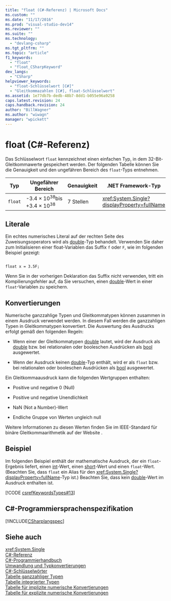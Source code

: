 ```yaml
---
title: "float (C#-Referenz) | Microsoft Docs"
ms.custom: ""
ms.date: "11/17/2016"
ms.prod: "visual-studio-dev14"
ms.reviewer: ""
ms.suite: ""
ms.technology: 
  - "devlang-csharp"
ms.tgt_pltfrm: ""
ms.topic: "article"
f1_keywords: 
  - "float"
  - "float_CSharpKeyword"
dev_langs: 
  - "CSharp"
helpviewer_keywords: 
  - "float-Schlüsselwort [C#]"
  - "Gleitkommazahlen [C#], float-Schlüsselwort"
ms.assetid: 1e77db7b-dedb-48b7-8dd1-b055e96a9258
caps.latest.revision: 24
caps.handback.revision: 24
author: "BillWagner"
ms.author: "wiwagn"
manager: "wpickett"
---
```

# float (C#-Referenz)
Das Schlüsselwort `float` kennzeichnet einen einfachen Typ, in dem 32\-Bit\-Gleitkommawerte gespeichert werden.  Der folgenden Tabelle können Sie die Genauigkeit und den ungefähren Bereich des `float`\-Typs entnehmen.  
  
|Typ|Ungefährer Bereich|Genauigkeit|.NET Framework\-Typ|  
|---------|------------------------|-----------------|-------------------------|  
|`float`|\-3.4 × 10<sup>38</sup>bis \+3.4 × 10<sup>38</sup>|7 Stellen|<xref:System.Single?displayProperty=fullName>|  
  
## Literale  
 Ein echtes numerisches Literal auf der rechten Seite des Zuweisungsoperators wird als [double](../../../csharp/language-reference/keywords/double.md)\-Typ behandelt.  Verwenden Sie daher zum Initialisieren einer float\-Variablen das Suffix `f` oder `F`, wie im folgenden Beispiel gezeigt:  
  
```  
  
float x = 3.5F;  
```  
  
 Wenn Sie in der vorherigen Deklaration das Suffix nicht verwenden, tritt ein Kompilierungsfehler auf, da Sie versuchen, einen [double](../../../csharp/language-reference/keywords/double.md)\-Wert in einer `float`\-Variablen zu speichern.  
  
## Konvertierungen  
 Numerische ganzzahlige Typen und Gleitkommatypen können zusammen in einem Ausdruck verwendet werden.  In diesem Fall werden die ganzzahligen Typen in Gleitkommatypen konvertiert.  Die Auswertung des Ausdrucks erfolgt gemäß den folgenden Regeln:  
  
-   Wenn einer der Gleitkommatypen [double](../../../csharp/language-reference/keywords/double.md) lautet, wird der Ausdruck als [double](../../../csharp/language-reference/keywords/double.md) bzw. bei relationalen oder booleschen Ausdrücken als [bool](../../../csharp/language-reference/keywords/bool.md) ausgewertet.  
  
-   Wenn der Ausdruck keinen [double](../../../csharp/language-reference/keywords/double.md)\-Typ enthält, wird er als `float` bzw. bei relationalen oder booleschen Ausdrücken als [bool](../../../csharp/language-reference/keywords/bool.md) ausgewertet.  
  
 Ein Gleitkommaausdruck kann die folgenden Wertgruppen enthalten:  
  
-   Positive und negative 0 \(Null\)  
  
-   Positive und negative Unendlichkeit  
  
-   NaN \(Not a Number\)\-Wert  
  
-   Endliche Gruppe von Werten ungleich null  
  
 Weitere Informationen zu diesen Werten finden Sie im IEEE\-Standard für binäre Gleitkommaarithmetik auf der Website .  
  
## Beispiel  
 Im folgenden Beispiel enthält der mathematische Ausdruck, der ein `float`\-Ergebnis liefert, einen [int](../../../csharp/language-reference/keywords/int.md)\-Wert, einen [short](../../../csharp/language-reference/keywords/short.md)\-Wert und einen `float`\-Wert.  \(Beachten Sie, dass `float` ein Alias für den <xref:System.Single?displayProperty=fullName>\-Typ ist.\) Beachten Sie, dass kein [double](../../../csharp/language-reference/keywords/double.md)\-Wert im Ausdruck enthalten ist.  
  
 [!CODE [csrefKeywordsTypes#13](../CodeSnippet/VS_Snippets_VBCSharp/csrefKeywordsTypes#13)]  
  
## C\#\-Programmiersprachenspezifikation  
 [!INCLUDE[CSharplangspec](../../../csharp/language-reference/keywords/includes/csharplangspec_md.md)]  
  
## Siehe auch  
 <xref:System.Single>   
 [C\#\-Referenz](../../../csharp/language-reference/index.md)   
 [C\#\-Programmierhandbuch](../../../csharp/programming-guide/index.md)   
 [Umwandlung und Typkonvertierungen](../../../csharp/programming-guide/types/casting-and-type-conversions.md)   
 [C\#\-Schlüsselwörter](../../../csharp/language-reference/keywords/index.md)   
 [Tabelle ganzzahliger Typen](../../../csharp/language-reference/keywords/integral-types-table.md)   
 [Tabelle integrierter Typen](../../../csharp/language-reference/keywords/built-in-types-table.md)   
 [Tabelle für implizite numerische Konvertierungen](../../../csharp/language-reference/keywords/implicit-numeric-conversions-table.md)   
 [Tabelle für explizite numerische Konvertierungen](../../../csharp/language-reference/keywords/explicit-numeric-conversions-table.md)